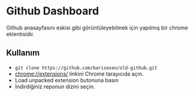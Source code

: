 # Github Dashboard

Github anasayfasını eskisi gibi görüntüleyebilmek için yapılmış bir chrome eklentisidir.


## Kullanım

  * ```git clone https://github.com/barisesen/old-github.git ``` 
  *  [chrome://extensions/](chrome://extensions/) linkini Chrome tarayıcıda açın.
  * Load unpacked extension butonuna basın
  * İndirdiğiniz reponun dizini seçin.